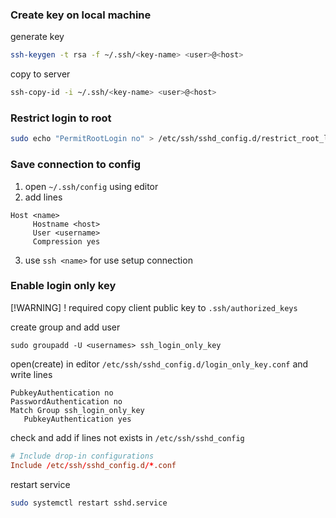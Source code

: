 ### Create key on local machine
generate key
```sh
ssh-keygen -t rsa -f ~/.ssh/<key-name> <user>@<host>
```
copy to server
```sh
ssh-copy-id -i ~/.ssh/<key-name> <user>@<host>
```

### Restrict login to root
```sh
sudo echo "PermitRootLogin no" > /etc/ssh/sshd_config.d/restrict_root_login.conf
```


### Save connection to config

1. open `~/.ssh/config` using editor
2. add lines
```config
Host <name>
     Hostname <host>
     User <username>
     Compression yes
```
 3. use `ssh <name>` for use setup connection


### Enable login only key
[!WARNING]
! required copy client public key to `.ssh/authorized_keys`

create group and add user
```ssh
sudo groupadd -U <usernames> ssh_login_only_key
```

open(create) in editor `/etc/ssh/sshd_config.d/login_only_key.conf`
and write lines
```config
PubkeyAuthentication no
PasswordAuthentication no
Match Group ssh_login_only_key
   PubkeyAuthentication yes
```

check and add if lines not exists in `/etc/ssh/sshd_config`
```conf
# Include drop-in configurations
Include /etc/ssh/sshd_config.d/*.conf
```
restart service
```sh
sudo systemctl restart sshd.service
```
